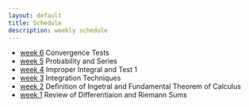 ```yaml
---
layout: default
title: Schedule
description: weekly schedule
--- 
```

* [week 6](\calculus2/schedule/week6/week6.html) Convergence Tests <br>
* [week 5](\calculus2/schedule/week5/week5.html) Probability and Series <br>
* [week 4](\calculus2/schedule/week4/week4.html) Improper Integral and Test 1 <br>
* [week 3](\calculus2/schedule/week3/week3.html) Integration Techniques <br>
* [week 2](\calculus2/schedule/week2/week2.html) Definition of Ingetral and Fundamental Theorem of Calculus <br>
* [week 1](\calculus2/schedule/week1/week1.html) Review of Differentiaion and Riemann Sums


